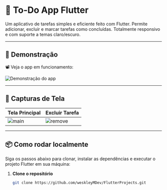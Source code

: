 # 📝 To-Do App Flutter

Um aplicativo de tarefas simples e eficiente feito com Flutter. Permite adicionar, excluir e marcar tarefas como concluídas. Totalmente responsivo e com suporte a temas claro/escuro.

---

## 🎥 Demonstração

📽️ Veja o app em funcionamento:

![Demonstração do app](https://github.com/user-attachments/assets/bc9603d5-a99b-48cf-8e9d-e8e52d7b7af8)

---

## 📸 Capturas de Tela

| Tela Principal | Excluir Tarefa |
|----------------|------------------|
| ![main](https://drive.google.com/uc?export=view&id=1-Fwuifxacs_CiWsDPgZTxKHnDdULMD84) | ![remove](https://drive.google.com/uc?export=view&id=1-AnXmzBTOn33aini0jwoUT4bPEmfXeQe) |

---

## 📦 Como rodar localmente

Siga os passos abaixo para clonar, instalar as dependências e executar o projeto Flutter em sua máquina:

1. **Clone o repositório**
   ```bash
   git clone https://github.com/weskleyMDev/FlutterProjects.git
